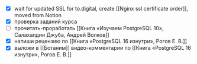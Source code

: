 - [x] wait for updated SSL for to.digital, create [[Nginx ssl certificate order]], moved from Notion
- [x] проверка заданий курса
- [ ] прочитать-проработать [[Книга «Изучаем PostgreSQL 10», Салахалдин Джуба, Андрей Волков]]
- [x] напиши рецензию по [[Книга «PostgreSQL 16 изнутри», Рогов Е. В.]]
- [x] выложи в [[Ботаним]] видео-комментарии по [[Книга «PostgreSQL 16 изнутри», Рогов Е. В.]]
